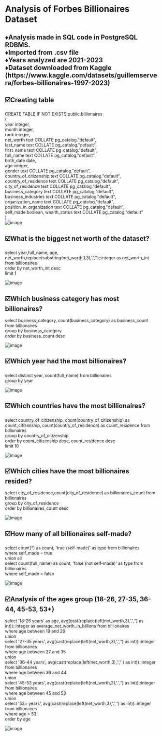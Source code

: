 <h1>Analysis of Forbes Billionaires Dataset</h1>
<h2> 
♦️Analysis made in SQL code in PostgreSQL RDBMS. <br>
♦️Imported from .csv file <br>
♦️Years analyzed are 2021-2023 <br>  
♦️Dataset downloaded from Kaggle <br> (https://www.kaggle.com/datasets/guillemservera/forbes-billionaires-1997-2023) <br> </h2> 

<h2> ☑️Creating table <br> </h2>

CREATE TABLE IF NOT EXISTS public.billionaires <br>
( <br>
    year integer, <br>
    month integer,<br>
    rank integer,<br>
    net_worth text COLLATE pg_catalog."default",<br>
    last_name text COLLATE pg_catalog."default",<br>
    first_name text COLLATE pg_catalog."default",<br>
    full_name text COLLATE pg_catalog."default",<br>
    birth_date date,<br>
    age integer,<br>
    gender text COLLATE pg_catalog."default",<br>
    country_of_citizenship text COLLATE pg_catalog."default",<br>
    country_of_residence text COLLATE pg_catalog."default",<br>
    city_of_residence text COLLATE pg_catalog."default",<br>
    business_category text COLLATE pg_catalog."default",<br>
    business_industries text COLLATE pg_catalog."default",<br>
    organization_name text COLLATE pg_catalog."default",<br>
    position_in_organization text COLLATE pg_catalog."default",<br>
    self_made boolean,
    wealth_status text COLLATE pg_catalog."default"<br>
) <br>
![image](https://github.com/hubost/SQL_Forbes-Billionaires/assets/103451733/9ab73a5b-ecbd-4ec4-a1e6-434e2181cb15)



<h2> ☑️What is the biggest net worth of the dataset? <br> </h2>

select year,full_name, age, net_worth,replace(substring(net_worth,1,3),'.','')::integer as net_worth_int from billionaires<br>
order by net_worth_int desc<br>
limit 1<br>

![image](https://github.com/hubost/SQL_Forbes-Billionaires/assets/103451733/8df25b13-727b-46c1-a3e0-ac096e9788b6)

 
<h2> ☑️Which business category has most billionaires?<br> </h2>

select business_category, count(business_category) as business_count from billionaires<br>
group by business_category<br>
order by business_count desc<br>

![image](https://github.com/hubost/SQL_Forbes-Billionaires/assets/103451733/eaf9c95a-e94a-413d-8ba6-b5bd9229e108)


<h2> ☑️Which year had the most billionaires?<br> </h2>

select distinct year, count(full_name) from billionaires<br>
group by year<br>

![image](https://github.com/hubost/SQL_Forbes-Billionaires/assets/103451733/0f9f8c6f-88a5-4278-970f-e850f426f771)


<h2> ☑️Which countries have the most billionaires?<br></h2>

select country_of_citizenship, count(country_of_citizenship) as count_citizenship, count(country_of_residence) as count_residence from billionaires <br>
group by country_of_citizenship<br>
order by count_citizenship desc, count_residence desc<br>
limit 10<br>

![image](https://github.com/hubost/SQL_Forbes-Billionaires/assets/103451733/ccad65a1-fcd9-4050-ad65-7ada4206fe71)


<h2> ☑️Which cities have the most billionaires resided?<br></h2>

select city_of_residence,count(city_of_residence) as billionaires_count from billionaires<br>
group by city_of_residence <br>
order by billionaires_count desc<br>

![image](https://github.com/hubost/SQL_Forbes-Billionaires/assets/103451733/87081ce3-bfa7-45d3-9ca0-27ac64d27df5)


<h2> ☑️How many of all billionaires self-made?<br></h2>

select count(*) as count, 'true (self-made)' as type from billionaires<br>
where self_made = true<br>
union all<br>
select count(full_name) as count, 'false (not self-made)' as type from billionaires<br>
where self_made = false<br>

![image](https://github.com/hubost/SQL_Forbes-Billionaires/assets/103451733/cb89b7c7-9f56-4423-bb2f-8508b7a11f48)


<h2> ☑️Analysis of the ages group (18-26, 27-35, 36-44, 45-53, 53+)<br></h2>

select '18-26 years' as age, avg(cast(replace(left(net_worth,3),'.','') as int))::integer as average_net_worth_in_billions from billionaires<br>
where age between 18 and 26<br>
    union<br>
select '27-35 years', avg(cast(replace(left(net_worth,3),'.','') as int))::integer from billionaires<br>
where age between 27 and 35<br>
    union<br>
select '36-44 years', avg(cast(replace(left(net_worth,3),'.','') as int))::integer from billionaires<br>
where age between 36 and 44<br>
    union<br>
select '45-53 years', avg(cast(replace(left(net_worth,3),'.','') as int))::integer from billionaires<br>
where age between 45 and 53<br>
    union<br>
select '53+ years', avg(cast(replace(left(net_worth,3),'.','') as int))::integer from billionaires<br>
where age > 53<br>
order by age<br>

![image](https://github.com/hubost/SQL_Forbes-Billionaires/assets/103451733/fc8c227b-2363-4a0b-93a6-58ea1936feb9)

